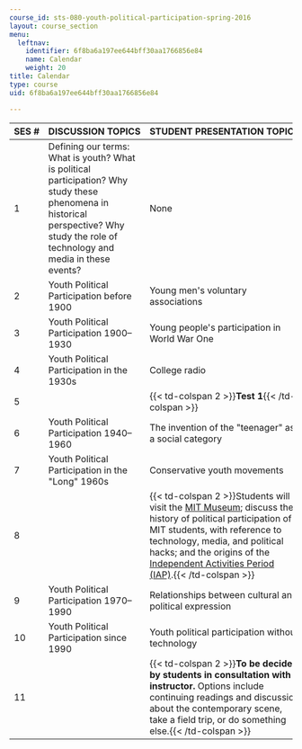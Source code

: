 ```yaml
---
course_id: sts-080-youth-political-participation-spring-2016
layout: course_section
menu:
  leftnav:
    identifier: 6f8ba6a197ee644bff30aa1766856e84
    name: Calendar
    weight: 20
title: Calendar
type: course
uid: 6f8ba6a197ee644bff30aa1766856e84

---
```


| SES # | DISCUSSION TOPICS | STUDENT PRESENTATION TOPICS |
| --- | --- | --- |
| 1 | Defining our terms: What is youth? What is political participation? Why study these phenomena in historical perspective? Why study the role of technology and media in these events? | None |
| 2 | Youth Political Participation before 1900 | Young men's voluntary associations |
| 3 | Youth Political Participation 1900–1930 | Young people's participation in World War One |
| 4 | Youth Political Participation in the 1930s | College radio |
| 5 || {{< td-colspan 2 >}}**Test 1**{{< /td-colspan >}} ||
| 6 | Youth Political Participation 1940–1960 | The invention of the "teenager" as a social category |
| 7 | Youth Political Participation in the "Long" 1960s | Conservative youth movements |
| 8 || {{< td-colspan 2 >}}Students will visit the [MIT Museum](http://web.mit.edu/museum/); discuss the history of political participation of MIT students, with reference to technology, media, and political hacks; and the origins of the [Independent Activities Period (IAP)](http://web.mit.edu/iap/).{{< /td-colspan >}} ||
| 9 | Youth Political Participation 1970–1990 | Relationships between cultural and political expression |
| 10 | Youth Political Participation since 1990 | Youth political participation without technology |
| 11 || {{< td-colspan 2 >}}**To be decided by students in consultation with instructor.** Options include continuing readings and discussion about the contemporary scene, take a field trip, or do something else.{{< /td-colspan >}} |